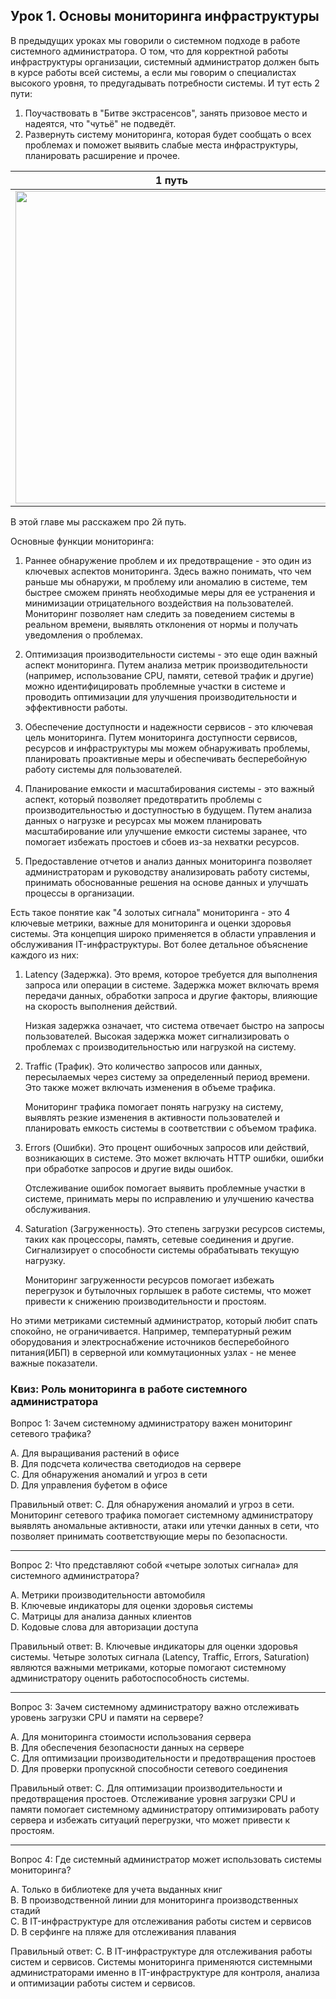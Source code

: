 ## Урок 1. Основы мониторинга инфраструктуры

В предыдущих уроках мы говорили о системном подходе в работе системного администратора. О том, что для корректной работы инфраструктуры организации, системный администратор должен быть в курсе работы всей системы, а если мы говорим о специалистах высокого уровня, то предугадывать потребности системы. И тут есть 2 пути: 

1. Поучаствовать в "Битве экстрасенсов", занять призовое место и надеятся, что "чутьё" не подведёт.
2. Развернуть систему мониторинга, которая будет сообщать о всех проблемах и поможет выявить слабые места инфраструктуры, планировать расширение и прочее.

1 путь             |  2 путь
:-------------------------:|:-------------------------:
<img src="https://github.com/lexche/Testyp/assets/95694325/5e0d1620-2b0a-4f24-b1a1-faed92535a8c" width="500" height="500"> | <img src="https://github.com/lexche/Testyp/assets/95694325/2d947b36-df84-4982-8a88-59613ed8aece" width="500" height="500">



В этой главе мы расскажем про 2й путь. 

Основные функции мониторинга:

1. Раннее обнаружение проблем и их предотвращение - это один из ключевых аспектов мониторинга. Здесь важно понимать, что чем раньше мы обнаружи, м проблему или аномалию в системе, тем быстрее сможем принять необходимые меры для ее устранения и минимизации отрицательного воздействия на пользователей. Мониторинг позволяет нам следить за поведением системы в реальном времени, выявлять отклонения от нормы и получать уведомления о проблемах.

2. Оптимизация производительности системы - это еще один важный аспект мониторинга. Путем анализа метрик производительности (например, использование CPU, памяти, сетевой трафик и другие) можно идентифицировать проблемные участки в системе и проводить оптимизации для улучшения производительности и эффективности работы.

3. Обеспечение доступности и надежности сервисов - это ключевая цель мониторинга. Путем мониторинга доступности сервисов, ресурсов и инфраструктуры мы можем обнаруживать проблемы, планировать проактивные меры и обеспечивать бесперебойную работу системы для пользователей.

4. Планирование емкости и масштабирования системы - это важный аспект, который позволяет предотвратить проблемы с производительностью и доступностью в будущем. Путем анализа данных о нагрузке и ресурсах мы можем планировать масштабирование или улучшение емкости системы заранее, что помогает избежать простоев и сбоев из-за нехватки ресурсов.

5. Предоставление отчетов и анализ данных мониторинга позволяет администраторам и руководству анализировать работу системы, принимать обоснованные решения на основе данных и улучшать процессы в организации.

Есть такое понятие как "4 золотых сигнала" мониторинга - это 4 ключевые метрики, важные для мониторинга и оценки здоровья системы. Эта концепция широко применяется в области управления и обслуживания IT-инфраструктуры. Вот более детальное объяснение каждого из них:

1. Latency (Задержка).
    Это время, которое требуется для выполнения запроса или операции в системе. Задержка может включать время передачи данных, обработки запроса и другие факторы, влияющие на скорость выполнения действий.
   
   Низкая задержка означает, что система отвечает быстро на запросы пользователей. Высокая задержка может сигнализировать о проблемах с производительностью или нагрузкой на систему.

3. Traffic (Трафик).
   Это количество запросов или данных, пересылаемых через систему за определенный период времени. Это также может включать изменения в объеме трафика.
   
   Мониторинг трафика помогает понять нагрузку на систему, выявлять резкие изменения в активности пользователей и планировать емкость системы в соответствии с объемом трафика.

4. Errors (Ошибки).
   Это процент ошибочных запросов или действий, возникающих в системе. Это может включать HTTP ошибки, ошибки при обработке запросов и другие виды ошибок.
   
   Отслеживание ошибок помогает выявить проблемные участки в системе, принимать меры по исправлению и улучшению качества обслуживания.

5. Saturation (Загруженность).
   Это степень загрузки ресурсов системы, таких как процессоры, память, сетевые соединения и другие. Сигнализирует о способности системы обрабатывать текущую нагрузку.
   
   Мониторинг загруженности ресурсов помогает избежать перегрузок и бутылочных горлышек в работе системы, что может привести к снижению производительности и простоям.

Но этими  метриками системный администратор, который любит спать спокойно, не ограничивается. Например, температурный режим оборудования и электроснабжение источников бесперебойного питания(ИБП) в серверной или коммутационных узлах - не менее важные показатели.

### Квиз: Роль мониторинга в работе системного администратора

Вопрос 1: Зачем системному администратору важен мониторинг сетевого трафика?

A. Для выращивания растений в офисе   
B. Для подсчета количества светодиодов на сервере  
C. Для обнаружения аномалий и угроз в сети  
D. Для управления буфетом в офисе  

Правильный ответ: C. Для обнаружения аномалий и угроз в сети. Мониторинг сетевого трафика помогает системному администратору выявлять аномальные активности, атаки или утечки данных в сети, что позволяет принимать соответствующие меры по безопасности.

---

Вопрос 2: Что представляют собой «четыре золотых сигнала» для системного администратора?

A. Метрики производительности автомобиля  
B. Ключевые индикаторы для оценки здоровья системы  
C. Матрицы для анализа данных клиентов  
D. Кодовые слова для авторизации доступа  

Правильный ответ: B. Ключевые индикаторы для оценки здоровья системы. Четыре золотых сигнала (Latency, Traffic, Errors, Saturation) являются важными метриками, которые помогают системному администратору оценить работоспособность системы.

---

Вопрос 3: Зачем системному администратору важно отслеживать уровень загрузки CPU и памяти на сервере?

A. Для мониторинга стоимости использования сервера  
B. Для обеспечения безопасности данных на сервере  
C. Для оптимизации производительности и предотвращения простоев  
D. Для проверки пропускной способности сетевого соединения  

Правильный ответ: C. Для оптимизации производительности и предотвращения простоев. Отслеживание уровня загрузки CPU и памяти помогает системному администратору оптимизировать работу сервера и избежать ситуаций перегрузки, что может привести к простоям.

---

Вопрос 4: Где системный администратор может использовать системы мониторинга?

A. Только в библиотеке для учета выданных книг  
B. В производственной линии для мониторинга производственных стадий  
C. В IT-инфраструктуре для отслеживания работы систем и сервисов  
D. В серфинге на пляже для отслеживания плавания  

Правильный ответ: C. В IT-инфраструктуре для отслеживания работы систем и сервисов. Системы мониторинга применяются системными администраторами именно в IT-инфраструктуре для контроля, анализа и оптимизации работы систем и сервисов.



